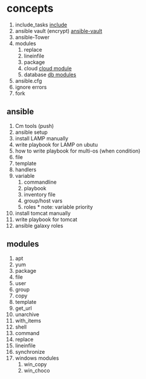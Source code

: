 # concepts 
   1. include_tasks [include](https://docs.ansible.com/ansible/latest/modules/include_tasks_module.html)
   2. ansible vault (encrypt) 
     [ansible-vault](https://docs.ansible.com/ansible/latest/user_guide/vault.html) 
   3. ansible-Tower 
   4. modules
      1. replace 
      2. lineinfile
      3. package 
      4. cloud [cloud module](https://docs.ansible.com/ansible/latest/modules/list_of_cloud_modules.html)
      5. database [db modules](https://docs.ansible.com/ansible/latest/modules/list_of_database_modules.html)
   5. ansible.cfg 
   6. ignore errors  
   7. fork 


## ansible 
   1. Cm tools (push)
   2. ansible setup 
   3. install LAMP manually
   4. write playbook for LAMP on ubutu
   5. how to write playbook for multi-os (when condition)
   6. file
   7. template 
   8. handlers
   9. variable 
       1. commandline
       2. playbook
       3. inventory file
       4. group/host vars
       5. roles 
     * note: variable priority 
   10. install tomcat manually 
   11. write playbook for tomcat
   12. ansible galaxy roles  


## modules
   1. apt
   2. yum
   3. package
   4. file
   5. user
   6. group
   7. copy
   8. template
   9. get_url 
   10. unarchive
   11. with_items
   12. shell
   13. command
   14. replace
   15. lineinfile
   16. synchronize
   17. windows modules 
        1. win_copy
        2. win_choco 